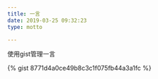 ```yaml
---
title: 一言
date: 2019-03-25 09:32:23
type: motto

---
```


使用gist管理一言

<script src="https://gist.github.com/TigerInYourDream/8771d4a0ce49b8c3c1f075fb44a3a1fc.js"></script>

{% gist 8771d4a0ce49b8c3c1f075fb44a3a1fc %} 